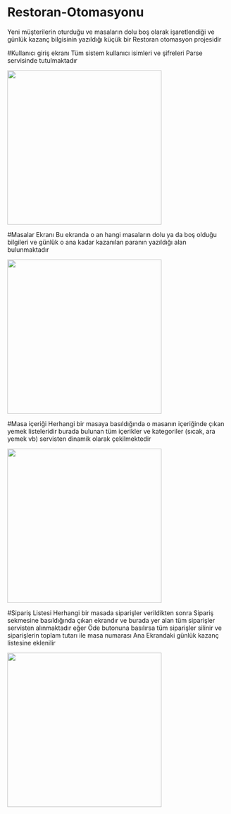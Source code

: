 # Restoran-Otomasyonu
Yeni müşterilerin oturduğu ve masaların dolu boş olarak işaretlendiği ve günlük kazanç bilgisinin yazıldığı küçük bir Restoran otomasyon projesidir

#Kullanıcı giriş ekranı
Tüm sistem kullanıcı isimleri ve şifreleri Parse servisinde tutulmaktadır

<image src = "https://github.com/YilmazGursoy/Restoran-Otomasyonu/blob/master/Simulator%20Screen%20Shot%2003%20Jun%202016%2020.15.56.png" width = "350">

#Masalar Ekranı
Bu ekranda o an hangi masaların dolu ya da boş olduğu bilgileri ve günlük o ana kadar kazanılan paranın yazıldığı alan bulunmaktadır

<image src = "https://github.com/YilmazGursoy/Restoran-Otomasyonu/blob/master/Simulator%20Screen%20Shot%2003%20Jun%202016%2020.16.06.png" width = "350">

#Masa içeriği
Herhangi bir masaya basıldığında o masanın içeriğinde çıkan yemek listeleridir burada bulunan tüm içerikler ve kategoriler (sıcak, ara yemek vb) servisten dinamik olarak çekilmektedir

<image src = "https://github.com/YilmazGursoy/Restoran-Otomasyonu/blob/master/Simulator%20Screen%20Shot%2003%20Jun%202016%2020.16.10.png" width = "350">

#Sipariş Listesi
Herhangi bir masada siparişler verildikten sonra Sipariş sekmesine basıldığında çıkan ekrandır ve burada yer alan tüm siparişler servisten alınmaktadır eğer Öde butonuna basılırsa tüm siparişler silinir ve siparişlerin toplam tutarı ile masa numarası Ana Ekrandaki günlük kazanç listesine eklenilir

<image src = "https://github.com/YilmazGursoy/Restoran-Otomasyonu/blob/master/Simulator%20Screen%20Shot%2003%20Jun%202016%2020.16.13.png" width = "350">

